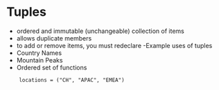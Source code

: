 # Tuples

- ordered and immutable (unchangeable) collection of items 
- allows duplicate members
- to add or remove items, you must redeclare
-Example uses of tuples
 - Country Names
 - Mountain Peaks
 - Ordered set of functions 


```
    locations = ("CH", "APAC", "EMEA")
```